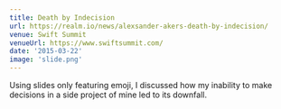 ```yaml
---
title: Death by Indecision
url: https://realm.io/news/alexsander-akers-death-by-indecision/
venue: Swift Summit
venueUrl: https://www.swiftsummit.com/
date: '2015-03-22'
image: 'slide.png'
---
```


Using slides only featuring emoji, I discussed how my inability to make decisions in a side project of mine led to its downfall.

